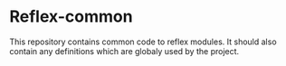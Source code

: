 # Reflex-common #

This repository contains common code to reflex modules.
It should also contain any definitions which are globaly used by the project.
